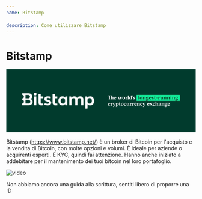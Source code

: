 ```yaml
---
name: Bitstamp

description: Come utilizzare Bitstamp
---
```


# Bitstamp

![cover](assets/cover.jpeg)

Bitstamp (https://www.bitstamp.net/) è un broker di Bitcoin per l'acquisto e la vendita di Bitcoin, con molte opzioni e volumi. È ideale per aziende o acquirenti esperti. È KYC, quindi fai attenzione. Hanno anche iniziato a addebitare per il mantenimento dei tuoi bitcoin nel loro portafoglio.

![video](https://youtu.be/enL6T9J-LnQ)

Non abbiamo ancora una guida alla scrittura, sentiti libero di proporre una :D
